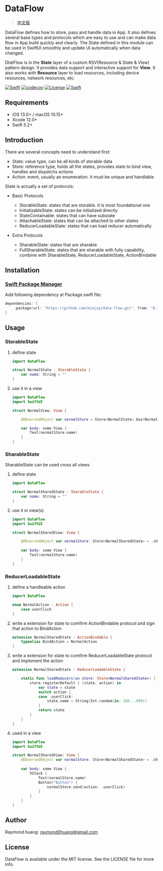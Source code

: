 # DataFlow

> [中文版](https://github.com/miejoy/data-flow)

DataFlow defines how to store, pass and handle data in App. It also defines several base types and protocols which are easy to use and can make data flow in App build quickly and clearly. The State defined in this module can be used in SwiftUI smoothly and update UI automatically when data changed.

DtatFlow is in the **State** layer of a custom RSV(Resource & State & View) pattern design. It provides data support and interactive support for **View**. It also works with **Resource** layer to load resources, including device resources, network resources, etc.

[![Swift](https://github.com/miejoy/data-flow/actions/workflows/test.yml/badge.svg)](https://github.com/miejoy/data-flow/actions/workflows/test.yml)
[![codecov](https://codecov.io/gh/miejoy/data-flow/branch/main/graph/badge.svg)](https://codecov.io/gh/miejoy/data-flow)
[![License](https://img.shields.io/badge/license-MIT-brightgreen.svg)](LICENSE)
[![Swift](https://img.shields.io/badge/swift-5.2-brightgreen.svg)](https://swift.org)

## Requirements

- iOS 13.0+ / macOS 10.15+
- Xcode 12.0+
- Swift 5.2+

## Introduction

There are several concepts need to understand first:

- State: value type, can be all kinds of storable data
- Store: reference type, holds all the states, provides state to bind view, handles and dispatchs actions
- Action: event, usually an enumeration. it must be unique and handlable

State is actually a set of protocols:

- Basic Protocols
  - StorableState: states that are storable. it is most foundational one
  - InitializableState: states can be initialized directly
  - StateContainable: states that can have substate
  - AttachableState: states that can be attached to other states
  - ReducerLoadableState: states that can load reducer automatically

- Extra Protocols
  - SharableState: states that are sharable
  - FullSharableState: states that are sharable with fully capability, combine with SharableState, ReducerLoadableState, ActionBindable

## Installation

### [Swift Package Manager](https://github.com/apple/swift-package-manager)

Add following dependency at Package.swift file:

```swift
dependencies: [
    .package(url: "https://github.com/miejoy/data-flow.git", from: "0.1.0"),
]
```

## Usage

### StorableState

1. define state

    ```swift
    import DataFlow

    struct NormalState : StorableState {
        var name: String = ""
    }
    ```

2. use it in a view

    ```swift
    import DataFlow
    import SwiftUI

    struct NormalView: View {

        @ObservedObject var normalStore = Store<NormalState>.box(NormalState())
    
        var body: some View {
            Text(normalStore.name)
        }
    }
    ```

### SharableState

SharableState can be used cross all views

1. define state

    ```swift
    import DataFlow

    struct NormalSharedState : SharableState {
        var name: String = ""
    }
    ```

2. use it in view(s)

    ```swift
    import DataFlow
    import SwiftUI

    struct NormalSharedView: View {

        @ObservedObject var normalStore: Store<NormalSharedState> = .shared
        
        var body: some View {
            Text(normalStore.name)
        }
    }
    ```

### ReducerLoadableState

1. define a handleable action

    ```swift
    import DataFlow

    enum NormalAction : Action {
        case userClick
    }
    ```

2. write a extension for state to comfirm ActionBindable protocol and sign that action to BindAction

    ```swift
    extension NormalSharedState : ActionBindable {
        typealias BindAction = NormalAction
    }
    ```

3. write a extension for state to comfirm ReducerLoadableState protocol and implement the action

    ```swift
    extension NormalSharedState : ReducerLoadableState {

        static func loadReducers(on store: Store<NormalSharedState>) {
            store.registerDefault { (state, action) in
                var state = state
                switch action {
                case .userClick:
                    state.name = String(Int.random(in: 100...999))
                }
                return state
            }
        }
    }
    ```

4. used in a view

    ```swift
    import DataFlow
    import SwiftUI

    struct NormalSharedView: View {
        @ObservedObject var normalStore: Store<NormalSharedState> = .shared
        
        var body: some View {
            VStack {
                Text(normalStore.name)
                Button("Button") {
                    normalStore.send(action: .userClick)
                }
            }
        }
    }
    ```

## Author

Raymond.huang: raymond0huang@gmail.com

## License

DataFlow is available under the MIT license. See the LICENSE file for more info.
